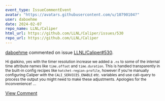 ```yaml
---
event_type: IssueCommentEvent
avatar: "https://avatars.githubusercontent.com/u/10790104?"
user: daboehme
date: 2024-02-07
repo_name: LLNL/Caliper
html_url: https://github.com/LLNL/Caliper/issues/530
repo_url: https://github.com/LLNL/Caliper
---
```


<a href='https://github.com/daboehme' target='_blank'>daboehme</a> commented on issue <a href='https://github.com/LLNL/Caliper/issues/530' target='_blank'>LLNL/Caliper#530</a>.

<small>Hi @alkino, yes with the timer resolution increase we added a `.ns` to some of the internal time attribute names like `time.offset` and `time.duration`. This is handled transparently in the built-in config recipes like `hatchet-region-profile`, however if you're manually configuring Caliper with the `CALI_SERVICES_ENABLE` etc. variables and use cali-query to process the output you might need to make these adjustments. Apologies for the inconvenience!...</small>

<a href='https://github.com/LLNL/Caliper/issues/530' target='_blank'>View Comment</a>